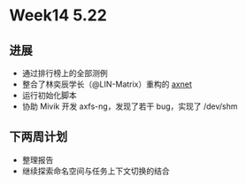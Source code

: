 # Week14 5.22

## 进展

- 通过排行榜上的全部测例
- 整合了林奕辰学长（@LIN-Matrix）重构的 [axnet](https://github.com/LearningOS/oscomp-test-LIN-Matrix/)
- 运行初始化脚本
- 协助 Mivik 开发 axfs-ng，发现了若干 bug，实现了 /dev/shm

## 下两周计划

- 整理报告
- 继续探索命名空间与任务上下文切换的结合
